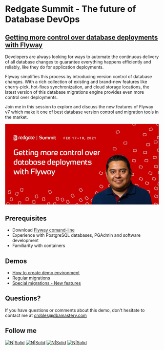 # Redgate Summit - The future of Database DevOps
## [Getting more control over database deployments with Flyway](https://bit.ly/3dd6Ori)  

Developers are always looking for ways to automate the continuous delivery of all database changes to guarantee everything happens efficiently and reliably, like they do for application deployments.

Flyway simplifies this process by introducing version control of database changes. With a rich collection of existing and brand-new features like cherry-pick, hot-fixes synchronization, and cloud storage locations, the latest version of this database migrations engine provides even more control over deployments. 

Join me in this session to explore and discuss the new features of Flyway v7 which make it one of best database version control and migration tools in the market.

[![N|Solid](./RedgateSummit-CarlosRobles.jpg)](https://bit.ly/3dd6Ori)

## **Prerequisites**  
* Download [Flyway comand-line](https://flywaydb.org/download/)
* Experience with PostgreSQL databases, PGAdmin and software development
* Familiarity with containers

## **Demos**  
* [How to create demo environment](Demo_00)
* [Regular migrations](Demo_01)
* [Special migrations - New features](Demo_02)

## Questions?
If you have questions or comments about this demo, don't hesitate to contact me at <crobles@dbamastery.com>

## Follow me
[![N|Solid](http://dbamastery.com/wp-content/uploads/2018/08/if_twitter_circle_color_107170.png)](https://twitter.com/dbamastery) [![N|Solid](http://dbamastery.com/wp-content/uploads/2018/08/if_github_circle_black_107161.png)](https://github.com/dbamaster) [![N|Solid](http://dbamastery.com/wp-content/uploads/2018/08/if_linkedin_circle_color_107178.png)](https://www.linkedin.com/in/croblesdba/) [![N|Solid](http://dbamastery.com/wp-content/uploads/2018/08/if_browser_1055104.png)](http://dbamastery.com/)